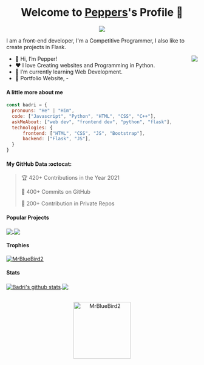 <p align="center">
  <h1 align="center">Welcome to <a href="https://github.com/Pepsthepepper">Peppers</a>'s Profile 👋</h1>
</p>
<p align="center">
  <a align="center" href="https://github.com/DenverCoder1/readme-typing-svg"><img src="https://readme-typing-svg.herokuapp.com?&font=IBM+Plex+Sans&color=F72EE2&size=25&lines=Welcome+to+my+GitHub+Profile!;I'm+a+Front+end+developer;I'm+a+competitive+programmer;I'm+a+Flask+developer" /></a>
</p>
<p>I am a front-end developer, I'm a Competitive Programmer, I also like to create projects in Flask.</p>
<img align="right" src="https://media.giphy.com/media/M9gbBd9nbDrOTu1Mqx/giphy.gif">
<ul>
  <li>👋 Hi, I’m Pepper!</li>
  <li>❤️ I love Creating websites and Programming in Python.</li>
  <li>🌱 I’m currently learning Web Development.</li>
  <li>🧐 Portfolio Website, -</li>
</ul>

#### A little more about me
```javascript
const badri = {
  pronouns: "He" | "Him",
  code: ["Javascript", "Python", "HTML", "CSS", "C++"],
  askMeAbout: ["web dev", "frontend dev", "python", "flask"],
  technologies: {
      frontend: ["HTML", "CSS", "JS", "Bootstrap"],
      backend: ["Flask", "JS"],
  }
}
```

#### My GitHub Data :octocat:
> 🏆 420+ Contributions in the Year 2021
 > 
> 📜 400+ Commits on GitHub
 > 
> 🔑 200+ Contribution in Private Repos
 > 

#### Popular Projects
<a href="https://github.com/MrBlueBird2/to-do-list-flask">
  <!-- Change the `github-readme-stats.anuraghazra1.vercel.app` to `github-readme-stats.vercel.app`  -->
  <img align="center" src="https://github-readme-stats.anuraghazra1.vercel.app/api/pin/?username=MrBlueBird2&repo=to-do-list-flask&theme=onedark" />
</a>    
<a href="https://github.com/mrbluebird2/mrbluebird2.github.io">
  <!-- Change the `github-readme-stats.anuraghazra1.vercel.app` to `github-readme-stats.vercel.app`  -->
  <img align="center" src="https://github-readme-stats.anuraghazra1.vercel.app/api/pin/?username=MrBlueBird2&repo=mrbluebird2.github.io&theme=onedark"/>
</a>

#### Trophies

<p align="left"> <a href="https://github.com/ryo-ma/github-profile-trophy"><img src="https://github-profile-trophy.vercel.app/?username=MrBlueBird2&row=2&column=6&theme=onedark&column=8&no-frame=false&no-bg=false" alt="MrBlueBird2"></a></p>

#### Stats
<a href="https://github.com/anuraghazra/github-readme-stats">
  <img align="center" src="https://github-readme-stats.anuraghazra1.vercel.app/api?username=MrBlueBird2&show_icons=true&include_all_commits=true&theme=onedark" alt="Badri's github stats" />
</a>
<a href="https://github.com/anuraghazra/github-readme-stats">
  <!-- Change the `github-readme-stats.anuraghazra1.vercel.app` to `github-readme-stats.vercel.app`  -->
  <img align="center" src="https://github-readme-stats.anuraghazra1.vercel.app/api/top-langs/?username=MrBlueBird2&layout=compact&theme=onedark" />
</a>
<br />
<br />
<p align="center">
  <img align="center" height="150em" src="https://github-readme-streak-stats.herokuapp.com/?user=MrBlueBird2&theme=onedark" alt="MrBlueBird2" />
</p>


